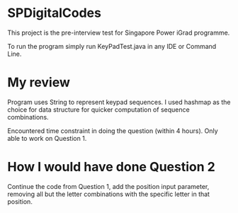# SPDigitalCodes
This project is the pre-interview test for Singapore Power iGrad programme. 

To run the program simply run KeyPadTest.java in any IDE or Command Line.

# My review

Program uses String to represent keypad sequences.
I used hashmap as the choice for data structure for quicker computation of sequence combinations.

Encountered time constraint in doing the question (within 4 hours). Only able to work on Question 1.

# How I would have done Question 2 

Continue the code from Question 1, add the position input parameter,
removing all but the letter combinations with the specific letter in that position.

